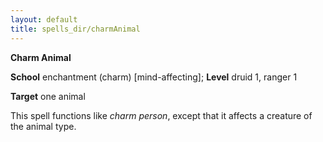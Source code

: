 ```yaml
---
layout: default
title: spells_dir/charmAnimal
---
```

 **Charm Animal**

**School** enchantment (charm) [mind-affecting]; **Level** druid 1, ranger 1

**Target** one animal

This spell functions like _charm person_, except that it affects a creature of the animal type.

